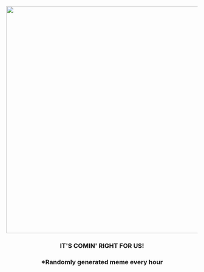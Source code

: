 <p align="center">
        <img src="https://i.redd.it/a48br6ffpsi91.gif" width="600" height="600">
        </p>
        <h3 align="center">IT'S COMIN' RIGHT FOR US!</h3>
        <h3 align="center">*Randomly generated meme every hour</h3>
    